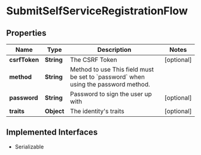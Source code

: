 

# SubmitSelfServiceRegistrationFlow


## Properties

Name | Type | Description | Notes
------------ | ------------- | ------------- | -------------
**csrfToken** | **String** | The CSRF Token |  [optional]
**method** | **String** | Method to use  This field must be set to &#x60;password&#x60; when using the password method. | 
**password** | **String** | Password to sign the user up with |  [optional]
**traits** | **Object** | The identity&#39;s traits |  [optional]


## Implemented Interfaces

* Serializable


